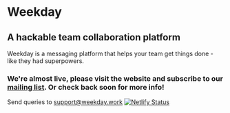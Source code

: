 # Weekday
## A hackable team collaboration platform
Weekday is a messaging platform that helps your team get things done - like they had superpowers.
### We're almost live, please visit the website and subscribe to our [mailing list](https://weekday.work). Or check back soon for more info!
Send queries to [support@weekday.work](mailto:support@weekday.work?subject=Olla)
[![Netlify Status](https://api.netlify.com/api/v1/badges/b9f400af-9ba6-40a7-bbe6-2e2abc6c7b05/deploy-status)](https://app.netlify.com/sites/modest-shannon-3debdc/deploys)
